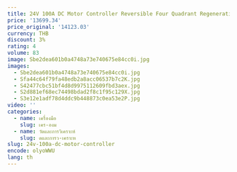 ```yaml
---
title: 24V 100A DC Motor Controller Reversible Four Quadrant Regenerative Braking Soft Start Brushed DC Motor Speed Controller
price: '13699.34'
price_original: '14123.03'
currency: THB
discount: 3%
rating: 4
volume: 83
image: Sbe2dea601b0a4748a73e740675e84cc0i.jpg
images:
  - Sbe2dea601b0a4748a73e740675e84cc0i.jpg
  - Sfa44c64f79fa48edb2a8acc06537b7c2K.jpg
  - S42477cbc51bf4d8d9975112609fbd3aex.jpg
  - S2d881ef68ec74498bdad2f8c1f95c129X.jpg
  - S3e12e1adf78d4ddc9b448873c0ea53e2P.jpg
video: ''
categories:
  - name: เครื่องมือ
    slug: เคร-องม
  - name: วัดและการวิเคราะห์
    slug: ดและการว-เคราะห
slug: 24v-100a-dc-motor-controller
encode: olyoWWU
lang: th
---
```

  